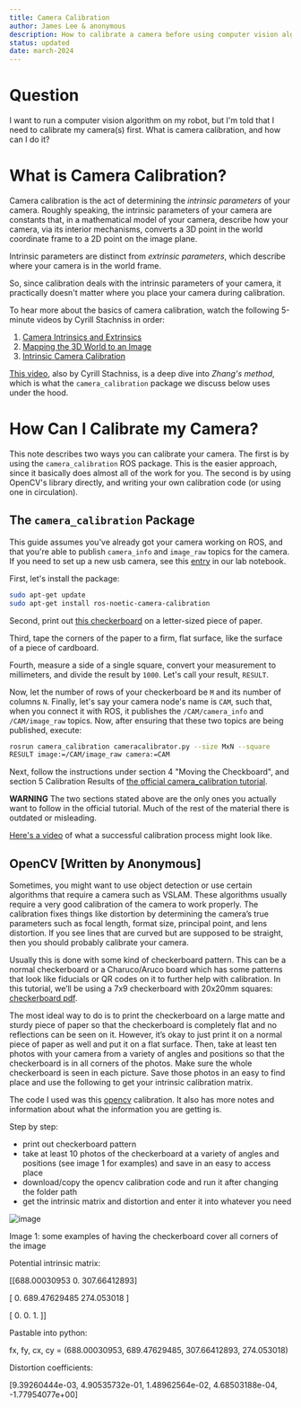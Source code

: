 ```yaml
---
title: Camera Calibration 
author: James Lee & anonymous
description: How to calibrate a camera before using computer vision algorithms (e.g. fiducial detection or VSLAM)
status: updated
date: march-2024
---
```


# Question

I want to run a computer vision algorithm on my robot, but I'm told
that I need to calibrate my camera(s) first. What is camera
calibration, and how can I do it?

# What is Camera Calibration?

Camera calibration is the act of determining the _intrinsic parameters_
of your camera. Roughly speaking, the intrinsic parameters of your
camera are constants that, in a mathematical model of your camera,
describe how your camera, via its interior mechanisms, converts a 3D
point in the world coordinate frame to a 2D point on the image plane.

Intrinsic parameters are distinct from _extrinsic parameters_, which
describe where your camera is in the world frame.

So, since calibration deals with the intrinsic parameters of your
camera, it practically doesn't matter where you place your camera
during calibration.

To hear more about the basics of camera calibration, watch the
following 5-minute videos by Cyrill Stachniss in order:

1. [Camera Intrinsics and Extrinsics](https://www.youtube.com/watch?v=ND2fa08vxkY)
2. [Mapping the 3D World to an Image](https://www.youtube.com/watch?v=nRVuLFQ_Bng&t=58s)
3. [Intrinsic Camera Calibration](https://www.youtube.com/watch?v=26nV4oDLiqc&t=206s)

[This video](https://www.youtube.com/watch?v=-9He7Nu3u8s), also by
Cyrill Stachniss, is a deep dive into _Zhang's method_, which is what
the `camera_calibration` package we discuss below uses under the hood.

# How Can I Calibrate my Camera?

This note describes two ways you can calibrate your camera. The first
is by using the `camera_calibration` ROS package. This is the easier
approach, since it basically does almost all of the work for you. The
second is by using OpenCV's library directly, and writing your own
calibration code (or using one in circulation).

## The `camera_calibration` Package 

This guide assumes you've already got your camera working on ROS, and
that you're able to publish `camera_info` and `image_raw` topics for
the camera. If you need to set up a new usb camera, see this
[entry](https://github.com/campusrover/labnotebook/blob/master/faq/usb-cam-setup.md)
in our lab notebook.

First, let's install the package:

```bash
sudo apt-get update
sudo apt-get install ros-noetic-camera-calibration
```

Second, print out [this
checkerboard](http://wiki.ros.org/camera_calibration/Tutorials/MonocularCalibration?action=AttachFile&do=view&target=check-108.pdf) on a letter-sized piece of paper.

Third, tape the corners of the paper to a firm, flat surface, like the
surface of a piece of cardboard.

Fourth, measure a side of a single square, convert your measurement to
millimeters, and divide the result by `1000`. Let's call your result,
`RESULT`.

Now, let the number of rows of your checkerboard be `M` and its number
of columns `N`. Finally, let's say your camera node's name is `CAM`,
such that, when you connect it with ROS, it publishes the
`/CAM/camera_info` and `/CAM/image_raw` topics. Now, after ensuring
that these two topics are being published, execute:

```bash
rosrun camera_calibration cameracalibrator.py --size MxN --square
RESULT image:=/CAM/image_raw camera:=CAM
```

Next, follow the instructions under section 4 "Moving the Checkboard",
and section 5 Calibration Results of [the official camera_calibration
tutorial](http://wiki.ros.org/camera_calibration/Tutorials/MonocularCalibration).

**WARNING** The two sections stated above are the only ones you
actually want to follow in the official tutorial. Much of the rest of
the material there is outdated or misleading.

[Here's a video](https://www.youtube.com/watch?v=UxhOWRjkkbM) of what a
successful calibration process might look like.

## OpenCV [Written by Anonymous]

Sometimes, you might want to use object detection or use certain
algorithms that require a camera such as VSLAM. These algorithms
usually require a very good calibration of the camera to work properly.
The calibration fixes things like distortion by determining the
camera’s true parameters such as focal length, format size, principal
point, and lens distortion. If you see lines that are curved but are
supposed to be straight, then you should probably calibrate your
camera. 

Usually this is done with some kind of checkerboard pattern. This can
be a normal checkerboard or a Charuco/Aruco board which has some
patterns that look like fiducials or QR codes on it to further help
with calibration. In this tutorial, we’ll be using a 7x9 checkerboard
with 20x20mm squares: [checkerboard
pdf](https://www.mrpt.org/downloads/camera-calibration-checker-board_9x7.pdf). 

The most ideal way to do is to print the checkerboard on a large matte
and sturdy piece of paper so that the checkerboard is completely flat
and no reflections can be seen on it. However, it’s okay to just print
it on a normal piece of paper as well and put it on a flat surface.
Then, take at least ten photos with your camera from a variety of
angles and positions so that the checkerboard is in all corners of the
photos. Make sure the whole checkerboard is seen in each picture. Save
those photos in an easy to find place and use the following to get your
intrinsic calibration matrix. 

The code I used was this
[opencv](https://learnopencv.com/camera-calibration-using-opencv/)
calibration. It also has more notes and information about what the
information you are getting is.

Step by step: 

- print out checkerboard pattern
- take at least 10 photos of the checkerboard at a variety of angles
  and positions (see image 1 for examples) and save in an easy to
access place
- download/copy the opencv calibration code and run it after changing
  the folder path
- get the intrinsic matrix and distortion and enter it into whatever you need

![image](https://user-images.githubusercontent.com/72238100/206863487-40fa1b71-dce7-4278-a8e2-149ebdc284ec.png)

Image 1: some examples of having the checkerboard cover all corners of the image

Potential intrinsic matrix:

[[688.00030953   0.         307.66412893]

[  0.         689.47629485 274.053018  ]

[  0.           0.           1.        ]]

Pastable into python: 

fx, fy, cx, cy = (688.00030953, 689.47629485, 307.66412893, 274.053018)

Distortion coefficients: 

[9.39260444e-03, 4.90535732e-01, 1.48962564e-02, 4.68503188e-04,
-1.77954077e+00]
